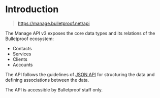 # Introduction

> https://manage.bulletproof.net/api

The Manage API v3 exposes the core data types and its relations of the Bulletproof ecosystem:

- Contacts
- Services
- Clients
- Accounts

The API follows the guidelines of [JSON API](http://jsonapi.org) for structuring the data and
defining associations between the data.

The API is accessible by Bulletproof staff only.
